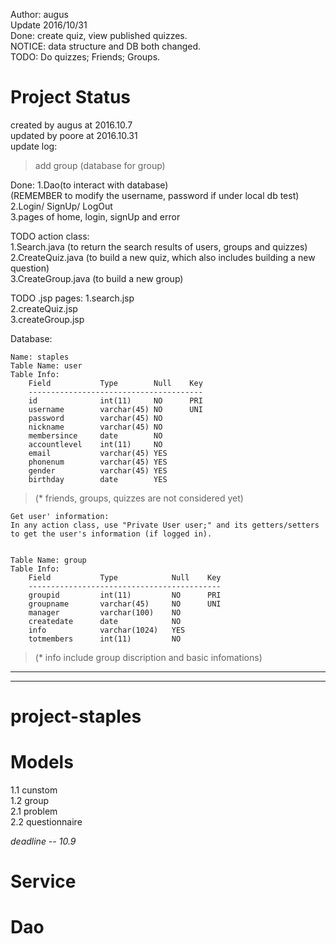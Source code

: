 Author: augus    
Update 2016/10/31    
Done: create quiz, view published quizzes.    
NOTICE: data structure and DB both changed.    
TODO: Do quizzes; Friends; Groups.    

# Project Status
created by augus at 2016.10.7	
updated by poore at 2016.10.31	
update log:
> add group (database for group)  

Done: 
	1.Dao(to interact with database)  
		(REMEMBER to modify the username, password if under local db test)  
	2.Login/ SignUp/ LogOut  
	3.pages of home, login, signUp and error  

TODO action class:  
	1.Search.java (to return the search results of users, groups and quizzes)  
	2.CreateQuiz.java (to build a new quiz, which also includes building a new question)  
	3.CreateGroup.java (to build a new group)  
	
TODO .jsp pages:
	1.search.jsp  
	2.createQuiz.jsp  
	3.createGroup.jsp  
	
Database:  

	Name: staples  
	Table Name: user  
	Table Info:  
		Field			Type		Null	Key  
		---------------------------------------  
		id				int(11)		NO		PRI
		username		varchar(45)	NO		UNI
		password		varchar(45)	NO	
		nickname		varchar(45)	NO	
		membersince		date		NO	
		accountlevel	int(11)		NO	
		email			varchar(45)	YES	 
		phonenum		varchar(45)	YES	 
		gender			varchar(45)	YES	 
		birthday		date		YES	 
		
>	(* friends, groups, quizzes are not considered yet)  
	
	Get user' information:
	In any action class, use "Private User user;" and its getters/setters
	to get the user's information (if logged in). 


	Table Name: group
	Table Info:
		Field			Type			Null	Key
		-------------------------------------------
		groupid			int(11)			NO		PRI	 
		groupname		varchar(45)		NO		UNI  
		manager			varchar(100) 	NO  
		createdate		date			NO	 
		info 			varchar(1024)	YES  
		totmembers		int(11) 		NO
	
> 	(* info include group discription and basic infomations)


******************************************************
******************************************************

# project-staples


# Models  
1.1 cunstom  
1.2 group  
2.1 problem  
2.2 questionnaire  

*deadline -- 10.9*  

# Service

# Dao
